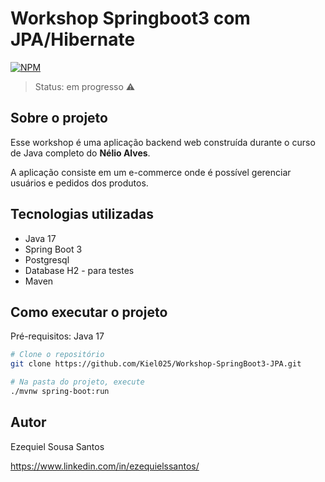 # Workshop Springboot3 com JPA/Hibernate
[![NPM](https://img.shields.io/npm/l/react)](https://github.com/Kiel025/workshop-springboot-mongodb/blob/main/LICENCE)

>Status: em progresso ⚠️

## Sobre o projeto

Esse workshop é uma aplicação backend web construída durante o curso de Java completo do **Nélio Alves**.

A aplicação consiste em um e-commerce onde é possível gerenciar usuários e pedidos dos produtos.

## Tecnologias utilizadas

- Java 17
- Spring Boot 3
- Postgresql
- Database H2 - para testes
- Maven

## Como executar o projeto

Pré-requisitos: Java 17


```bash
# Clone o repositório
git clone https://github.com/Kiel025/Workshop-SpringBoot3-JPA.git

# Na pasta do projeto, execute
./mvnw spring-boot:run
```


## Autor

Ezequiel Sousa Santos

https://www.linkedin.com/in/ezequielssantos/
